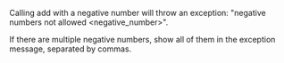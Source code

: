Calling add with a negative number will throw an exception: "negative numbers not allowed <negative_number>".

If there are multiple negative numbers, show all of them in the exception message, separated by commas.
